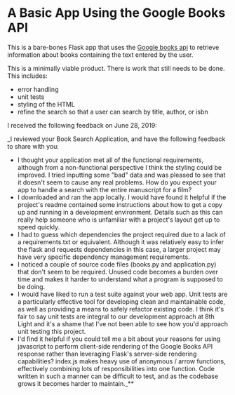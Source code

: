 # A Basic App Using the Google Books API

This is a bare-bones Flask app that uses the [Google books api](https://developers.google.com/books/) to retrieve information about books containing the text entered by the user.

This is a minimally viable product. There is work that still needs to be done.
This includes:
- error handling
- unit tests
- styling of the HTML
- refine the search so that a user can search by title, author, or isbn

I received the following feedback on June 28, 2019:

_I reviewed your Book Search Application, and have the following feedback to share with you:

- I thought your application met all of the functional requirements, although from a non-functional perspective I think the styling could be improved. I tried inputting some "bad" data and was pleased to see that it doesn't seem to cause any real problems. How do you expect your app to handle a search with the entire manuscript for a film?
- I downloaded and ran the app locally. I would have found it helpful if the project's readme contained some instructions about how to get a copy up and running in a development environment. Details such as this can really help someone who is unfamiliar with a project's layout get up to speed quickly.
- I had to guess which dependencies the project required due to a lack of a requirements.txt or equivalent. Although it was relatively easy to infer the flask and requests dependencies in this case, a larger project may have very specific dependency management requirements.
- I noticed a couple of source code files (books.py and application.py) that don't seem to be required. Unused code becomes a burden over time and makes it harder to understand what a program is supposed to be doing.
- I would have liked to run a test suite against your web app. Unit tests are a particularly effective tool for developing clean and maintainable code, as well as providing a means to safely refactor existing code. I think it's fair to say unit tests are integral to our development approach at 8th Light and it's a shame that I've not been able to see how you'd approach unit testing this project.
- I'd find it helpful if you could tell me a bit about your reasons for using javascript to perform client-side rendering of the Google Books API response rather than leveraging Flask's server-side rendering capabilities? index.js makes heavy use of anonymous / arrow functions, effectively combining lots of responsibilities into one function. Code written in such a manner can be difficult to test, and as the codebase grows it becomes harder to maintain._**